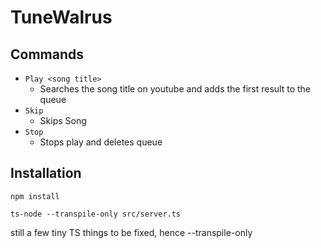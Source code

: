 # TuneWalrus

## Commands

- `Play <song title>`
  - Searches the song title on youtube and adds the first result to the queue
- `Skip`
  - Skips Song
- `Stop`
  - Stops play and deletes queue

## Installation

`npm install`

`ts-node --transpile-only src/server.ts`

still a few tiny TS things to be fixed, hence --transpile-only